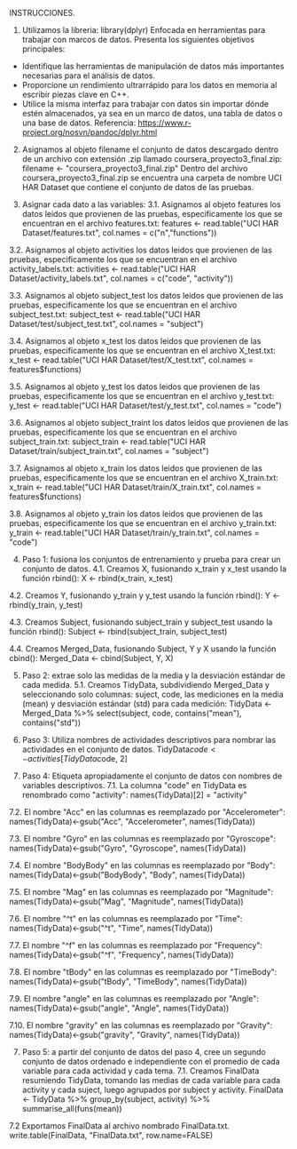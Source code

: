INSTRUCCIONES.
1. Utilizamos la libreria: library(dplyr)
Enfocada en herramientas para trabajar con marcos de datos. Presenta los siguientes objetivos principales:
- Identifique las herramientas de manipulación de datos más importantes necesarias para el análisis de datos.
- Proporcione un rendimiento ultrarrápido para los datos en memoria al escribir piezas clave en C++.
- Utilice la misma interfaz para trabajar con datos sin importar dónde estén almacenados, ya sea en un marco de datos, una tabla de datos o una base de datos.
Referencia: https://www.r-project.org/nosvn/pandoc/dplyr.html

2. Asignamos al objeto filename el conjunto de datos descargado dentro de un archivo con extensión .zip llamado coursera_proyecto3_final.zip:
filename <- "coursera_proyecto3_final.zip"
Dentro del archivo coursera_proyecto3_final.zip se encuentra una carpeta de nombre UCI HAR Dataset que contiene el conjunto de datos de las pruebas.


3. Asignar cada dato a las variables:
3.1. Asignamos al objeto features los datos leidos que provienen de las pruebas, especificamente los que se encuentran en el archivo features.txt:
features <- read.table("UCI HAR Dataset/features.txt", col.names = c("n","functions"))

3.2. Asignamos al objeto activities los datos leidos que provienen de las pruebas, especificamente los que se encuentran en el archivo activity_labels.txt:
activities <- read.table("UCI HAR Dataset/activity_labels.txt", col.names = c("code", "activity"))

3.3. Asignamos al objeto subject_test los datos leidos que provienen de las pruebas, especificamente los que se encuentran en el archivo subject_test.txt:
subject_test <- read.table("UCI HAR Dataset/test/subject_test.txt", col.names = "subject")

3.4. Asignamos al objeto x_test los datos leidos que provienen de las pruebas, especificamente los que se encuentran en el archivo X_test.txt:
x_test <- read.table("UCI HAR Dataset/test/X_test.txt", col.names = features$functions)

3.5. Asignamos al objeto y_test los datos leidos que provienen de las pruebas, especificamente los que se encuentran en el archivo y_test.txt:
y_test <- read.table("UCI HAR Dataset/test/y_test.txt", col.names = "code")

3.6. Asignamos al objeto subject_traint los datos leidos que provienen de las pruebas, especificamente los que se encuentran en el archivo subject_train.txt:
subject_train <- read.table("UCI HAR Dataset/train/subject_train.txt", col.names = "subject")

3.7. Asignamos al objeto x_train los datos leidos que provienen de las pruebas, especificamente los que se encuentran en el archivo X_train.txt:
x_train <- read.table("UCI HAR Dataset/train/X_train.txt", col.names = features$functions)

3.8. Asignamos al objeto y_train los datos leidos que provienen de las pruebas, especificamente los que se encuentran en el archivo y_train.txt:
y_train <- read.table("UCI HAR Dataset/train/y_train.txt", col.names = "code")


4. Paso 1: fusiona los conjuntos de entrenamiento y prueba para crear un conjunto de datos.
4.1. Creamos X, fusionando x_train y x_test usando la función rbind():
X <- rbind(x_train, x_test)

4.2. Creamos Y, fusionando y_train y y_test usando la función rbind():
Y <- rbind(y_train, y_test)

4.3. Creamos Subject, fusionando subject_train y subject_test usando la función rbind():
Subject <- rbind(subject_train, subject_test)

4.4. Creamos Merged_Data, fusionando Subject, Y y X usando la función cbind():
Merged_Data <- cbind(Subject, Y, X)

5. Paso 2: extrae solo las medidas de la media y la desviación estándar de cada medida.
5.1. Creamos TidyData, subdividiendo Merged_Data y seleccionando solo columnas: suject, code, las mediciones en la media (mean) y desviación estándar (std) para cada medición: 
TidyData <- Merged_Data %>% select(subject, code, contains("mean"), contains("std"))


6. Paso 3: Utiliza nombres de actividades descriptivos para nombrar las actividades en el conjunto de datos.
TidyData$code <- activities[TidyData$code, 2]

7. Paso 4: Etiqueta apropiadamente el conjunto de datos con nombres de variables descriptivos.
7.1. La columna "code" en TidyData es renombrado como "activity":
names(TidyData)[2] = "activity"

7.2. El nombre "Acc" en las columnas es reemplazado por "Accelerometer":
names(TidyData)<-gsub("Acc", "Accelerometer", names(TidyData))

7.3. El nombre "Gyro" en las columnas es reemplazado por "Gyroscope":
names(TidyData)<-gsub("Gyro", "Gyroscope", names(TidyData))

7.4. El nombre "BodyBody" en las columnas es reemplazado por "Body":
names(TidyData)<-gsub("BodyBody", "Body", names(TidyData))

7.5. El nombre "Mag" en las columnas es reemplazado por "Magnitude":
names(TidyData)<-gsub("Mag", "Magnitude", names(TidyData))

7.6. El nombre "^t" en las columnas es reemplazado por "Time":
names(TidyData)<-gsub("^t", "Time", names(TidyData))

7.7. El nombre "^f" en las columnas es reemplazado por "Frequency":
names(TidyData)<-gsub("^f", "Frequency", names(TidyData))

7.8. El nombre "tBody" en las columnas es reemplazado por "TimeBody":
names(TidyData)<-gsub("tBody", "TimeBody", names(TidyData))

7.9. El nombre "angle" en las columnas es reemplazado por "Angle":
names(TidyData)<-gsub("angle", "Angle", names(TidyData))

7.10. El nombre "gravity" en las columnas es reemplazado por "Gravity":
names(TidyData)<-gsub("gravity", "Gravity", names(TidyData))


7. Paso 5: a partir del conjunto de datos del paso 4, cree un segundo conjunto de datos ordenado e independiente con el promedio de cada variable para cada actividad y cada tema.
7.1. Creamos FinalData resumiendo TidyData, tomando las medias de cada variable para cada activity y cada suject, luego agrupados por subject y activity.
FinalData <- TidyData %>%
group_by(subject, activity) %>%
summarise_all(funs(mean))

7.2 Exportamos FinalData al archivo nombrado FinalData.txt.
write.table(FinalData, "FinalData.txt", row.name=FALSE)
